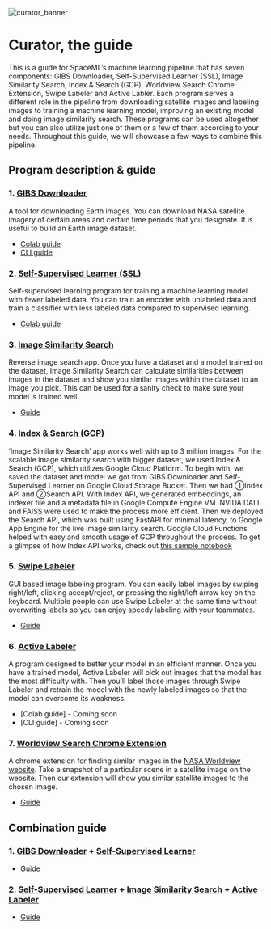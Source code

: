 ![curator_banner](https://user-images.githubusercontent.com/66165810/132762978-895e7c3c-4377-47ab-bbce-72bc17e94f79.png)

# Curator, the guide
This is a guide for SpaceML’s machine learning pipeline that has seven components:  GIBS Downloader, Self-Supervised Learner (SSL), Image Similarity Search, Index & Search (GCP), Worldview Search Chrome Extension, Swipe Labeler and Active Labler. Each program serves a different role in the pipeline from downloading satellite images and labeling images to training a machine learning model, improving an existing model and doing image similarity search. These programs can be used altogether but you can also utilize just one of them or a few of them according to your needs. Throughout this guide, we will showcase a few ways to combine this pipeline.

## Program description & guide
### 1. [GIBS Downloader](https://github.com/spaceml-org/GIBS-Downloader)
A tool for downloading Earth images. You can download NASA satellite imagery of certain areas and certain time periods that you designate. It is useful to build an Earth image dataset.
  * [Colab guide](https://github.com/spaceml-org/GIBS-Downloader/blob/main/notebooks/GIBS_Downloader_Demo.ipynb)
  * [CLI guide](https://github.com/spaceml-org/Curator-Unlabeled-Image-Search-Guide/blob/main/single_usage_guide/GIBS_Downloader.md)

### 2. [Self-Supervised Learner (SSL)](https://github.com/spaceml-org/Self-Supervised-Learner)
Self-supervised learning program for training a machine learning model with fewer labeled data. You can train an encoder with unlabeled data and train a classifier with less labeled data compared to supervised learning.
  * [Colab guide](https://github.com/spaceml-org/Self-Supervised-Learner/blob/simsiam/tutorials/PythonColabTutorial_Merced.ipynb)

### 3. [Image Similarity Search](https://github.com/spaceml-org/Image-Similarity-Search)
Reverse image search app. Once you have a dataset and a model trained on the dataset, Image Similarity Search can calculate similarities between images in the dataset and show you similar images within the dataset to an image you pick. This can be used for a sanity check to make sure your model is trained well.
  * [Guide](https://github.com/spaceml-org/Curator-Unlabeled-Image-Search-Guide/blob/main/single_usage_guide/Image_Similarity_Search.md)

### 4. [Index & Search (GCP)](https://github.com/spaceml-org/Scalable-Similarity-Search-with-GCP)
‘Image Similarity Search’ app works well with up to 3 million images. For the scalable image similarity search with bigger dataset, we used Index & Search (GCP), which utilizes Google Cloud Platform. To begin with, we saved the dataset and model we got from GIBS Downloader and Self-Supervised Learner on Google Cloud Storage Bucket. Then we had ①Index API and ②Search API. With Index API, we generated embeddings, an indexer file and a metadata file in Google Compute Engine VM. NVIDA DALI and FAISS were used to make the process more efficient. Then we deployed the Search API, which was built using FastAPI for minimal latency, to Google App Engine for the live image similarity search. Google Cloud Functions helped with easy and smooth usage of GCP throughout the process. To get a glimpse of how Index API works, check out [this sample notebook](https://github.com/spaceml-org/Curator-Unlabeled-Image-Search-Guide/blob/main/notebooks/Index_API_Demo.ipynb)

### 5. [Swipe Labeler](https://github.com/spaceml-org/Swipe-Labeler)
GUI based image labeling program. You can easily label images by swiping right/left, clicking accept/reject, or pressing the right/left arrow key on the keyboard. Multiple people can use Swipe Labeler at the same time without overwriting labels so you can enjoy speedy labeling with your teammates.  
  * [Guide](https://github.com/spaceml-org/Curator-Unlabeled-Image-Search-Guide/blob/main/single_usage_guide/Swipe_Labeler.md)

### 6. [Active Labeler](https://github.com/spaceml-org/Active-Labeller)
A program designed to better your model in an efficient manner. Once you have a trained model, Active Labeler will pick out images that the model has the most difficulty with. Then you’ll label those images through Swipe Labeler and retrain the model with the newly labeled images so that the model can overcome its weakness.
  * [Colab guide] - Coming soon
  * [CLI guide] - Coming soon

### 7. [Worldview Search Chrome Extension](https://github.com/spaceml-org/Worldviewsearch-Chrome-Extension)
A chrome extension for finding similar images in the [NASA Worldview website](https://worldview.earthdata.nasa.gov/). Take a snapshot of a particular scene in a satellite image on the website. Then our extension will show you similar satellite images to the chosen image.
  * [Guide](https://github.com/spaceml-org/Curator-Unlabeled-Image-Search-Guide/blob/main/single_usage_guide/Worldview_Chrome_Extension.md)

## Combination guide
### 1. [GIBS Downloader](https://github.com/spaceml-org/GIBS-Downloader) + [Self-Supervised Learner](https://github.com/spaceml-org/Self-Supervised-Learner)
  * [Guide](https://github.com/spaceml-org/Curator-Unlabeled-Image-Search-Guide/blob/main/notebooks/GIBS_Downloader%2BSelf_Supervised_Learner.ipynb)
### 2. [Self-Supervised Learner](https://github.com/spaceml-org/Self-Supervised-Learner) + [Image Similarity Search](https://github.com/spaceml-org/Image-Similarity-Search) + [Active Labeler](https://github.com/spaceml-org/Active-Labeller)
  * [Guide](https://github.com/spaceml-org/Curator-Unlabeled-Image-Search-Guide/blob/main/notebooks/SSL%2BImage_Similarity_Search%2BActive_Labeler.ipynb)
